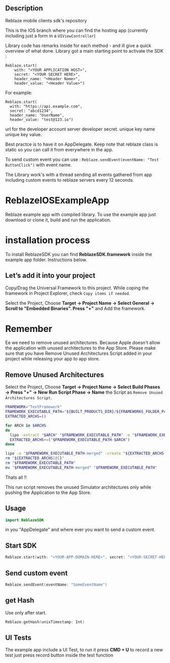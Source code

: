 ## Description 

Reblaze mobile clients sdk's repository

This is the IOS branch where you can find the hosting app (currently including just a form in a `UIViewController`)

Library code has remarks inside for each method - and ill give a quick overview of what done. Library got a main starting point to activate the SDK :

    Reblaze.start(
        with: "<YOUR APPLICATION HOST>", 
        secret: "<YOUR SECRET HERE>", 
        header_name: "<Header Name>", 
        header_value: "<Header Value>")

For example:

    Reblaze.start(
      with: "https://api.example.com", 
      secret: "abcd1234", 
      header_name: "UserName", 
      header_value: "test@123.io")
      
url for the developer account server developer secret. unique key name unique key value.

Best practce is to have it on AppDelegate. Keep note that reblaze class is static so you can call it from everywhere in the app.

To send custom event you can use :  `Reblaze.sendEvent(eventName: "Test ButtonClick")` with event name.

The Library work's with a thread sending all events gathered from app including custom events to reblaze servers every 12 seconds.


# ReblazeIOSExampleApp
Reblaze example app with compiled library.
To use the example app just download or clone it, build and run the application. 

# installation process
To install ReblazeSDK you can find **ReblazeSDK.framework** inside the example app folder.
Instructions below. 

## Let’s add it into your project
Copy/Drag the Universal Framework to this project. While coping the framework in Project Explorer, check `Copy items if needed`.

Select the Project, Choose **Target → Project Name → Select General → Scroll to "Embedded Binaries". Press "+"** and Add the framework.

# Remember
Ee we need to remove unused architectures. 
Because Apple doesn't allow the application with unused architectures to the App Store.
Please make sure that you have Remove Unused Architectures Script added in your project while releasing your app to app store.

## Remove Unused Architectures
Select the Project, Choose **Target → Project Name → Select Build Phases → Press "+" → New Run Script Phase → Name** the Script as `Remove Unused Architectures Script`.

```bash
FRAMEWORK="TestFramework"
FRAMEWORK_EXECUTABLE_PATH="${BUILT_PRODUCTS_DIR}/${FRAMEWORKS_FOLDER_PATH}/$FRAMEWORK.framework/$FRAMEWORK"
EXTRACTED_ARCHS=()

for ARCH in $ARCHS
do
  lipo -extract "$ARCH" "$FRAMEWORK_EXECUTABLE_PATH" -o "$FRAMEWORK_EXECUTABLE_PATH-$ARCH"
  EXTRACTED_ARCHS+=("$FRAMEWORK_EXECUTABLE_PATH-$ARCH")
done

lipo -o "$FRAMEWORK_EXECUTABLE_PATH-merged" -create "${EXTRACTED_ARCHS[@]}"
rm "${EXTRACTED_ARCHS[@]}"
rm "$FRAMEWORK_EXECUTABLE_PATH"
mv "$FRAMEWORK_EXECUTABLE_PATH-merged" "$FRAMEWORK_EXECUTABLE_PATH"
```

Thats all !!

This run script removes the unused Simulator architectures only while pushing the Application to the App Store.

## Usage
```swift
import ReblazeSDK
```
in you "AppDelegate" and where ever you want to send a custom event.

## Start SDK
```swift
Reblaze.start(with: "<YOUR-APP-DOMAIN-HERE>", secret: "<YOUR-SECRET-HERE>", header_name: "UserName", header_value: "test@123.io")
```

## Send custom event
```swift
Reblaze.sendEvent(eventName: "SomeEventName")
```

## get Hash 
Use only after start.
```swift
Reblaze.getHash(unixTimestamp: Int)
```

## UI Tests
The example app include a UI Test, to run it press **CMD + U**
to record a new test just press record button inside the test function
